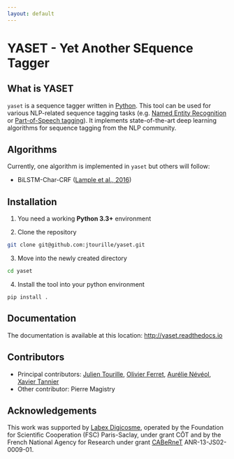 ```yaml
---
layout: default
---
```


# YASET - Yet Another SEquence Tagger

## What is YASET

`yaset` is a sequence tagger written in [Python](https://www.python.org/). This tool can be used for various NLP-related sequence tagging tasks (e.g. [Named Entity Recognition](https://en.wikipedia.org/wiki/Named-entity_recognition) or [Part-of-Speech tagging](https://en.wikipedia.org/wiki/Part-of-speech_tagging)). It implements state-of-the-art deep learning algorithms for sequence tagging from the NLP community.

## Algorithms

Currently, one algorithm is implemented in `yaset` but others will follow:

* BiLSTM-Char-CRF ([Lample et al., 2016](http://dx.doi.org/10.18653/v1/N16-1030))

## Installation

1. You need a working **Python 3.3+** environment

2. Clone the repository
```bash
git clone git@github.com:jtourille/yaset.git
```

3. Move into the newly created directory
```bash
cd yaset
```

4. Install the tool into your python environment
```
pip install .
```

## Documentation

The documentation is available at this location: http://yaset.readthedocs.io

## Contributors

* Principal contributors: [Julien Tourille](https://jtourille.github.io/), [Olivier Ferret](http://oferret.free.fr/), [Aurélie Névéol](https://perso.limsi.fr/neveol/), [Xavier Tannier](http://xavier.tannier.free.fr/index.php)
* Other contributor: Pierre Magistry

## Acknowledgements

This work was supported by [Labex Digicosme](https://digicosme.lri.fr), operated by the Foundation for Scientific Cooperation (FSC) Paris-Saclay, under grant CÔT and by the French National Agency for Research under grant [CABeRneT](https://cabernet.limsi.fr/) ANR-13-JS02-0009-01.